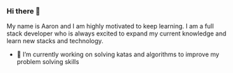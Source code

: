 ### Hi there 👋

My name is Aaron and I am highly motivated to keep learning. I am a full stack developer who is always excited to expand my current knowledge and learn new stacks and technology.

- 🔭 I’m currently working on solving katas and algorithms to improve my problem solving skills

<!--
**aaron3993/aaron3993** is a ✨ _special_ ✨ repository because its `README.md` (this file) appears on your GitHub profile.

Here are some ideas to get you started:

- 🔭 I’m currently working on ...
- 🌱 I’m currently learning ...
- 👯 I’m looking to collaborate on ...
- 🤔 I’m looking for help with ...
- 💬 Ask me about ...
- 📫 How to reach me: ...
- 😄 Pronouns: ...
- ⚡ Fun fact: ...
-->
